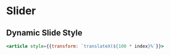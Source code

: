 # Slider

## Dynamic Slide Style

```jsx
<article style={{transform: `translateX(${100 * index}%`}}>
```
